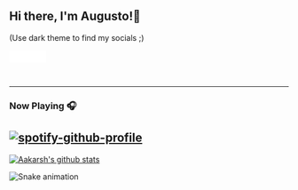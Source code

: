 ## Hi there, I'm Augusto!👋
(Use dark theme to find my socials ;)

<a href="www.linkedin.com/in/augustos-silva" target="_blank"><img align="left" alt="Aakarsh B | LinkedIn" width="22px" src="https://github.com/augustos-santos/src-href/blob/main/linkedin.svg" />
<a href="https://medium.com/@augustos.silva41" target="_blank"><img align="left" alt="Aakarsh B | Medium" width="22px" src="https://github.com/augustos-santos/src-href/blob/main/medium.svg" />
<a href="https://dev.to/augustos-silva" target="_blank"><img align="left" alt="dev to aakarsh" width="22px" src="https://github.com/augustos-santos/src-href/blob/main/dev-badge.svg" /></a>

<br />
<br />
<br />

---



### Now Playing 🎧

[![spotify-github-profile](https://spotify-github-profile.kittinanx.com/api/view?uid=31rifgalt5ioe3vq4nrl3ostth2m&cover_image=true&theme=novatorem&show_offline=false&background_color=121212&interchange=true&bar_color=53b14f&bar_color_cover=false)](https://github.com/kittinan/spotify-github-profile)
---

[![Aakarsh's github stats](https://github-readme-stats.vercel.app/api?username=augustos-santos&include_all_commits=true&count_private=true&show_icons=true&line_height=20&title_color=FFFFFF&icon_color=FFFFFF&text_color=FFFFFF&bg_color=0D1117)](https://github.com/anuraghazra/github-readme-stats)

![Snake animation](https://github.com/augustos-santos/augustos-santos/blob/output/github-contribution-grid-snake.svg)
